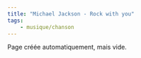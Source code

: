 ```yaml
---
title: "Michael Jackson - Rock with you"
tags:
    - musique/chanson
---
```


Page créée automatiquement, mais vide.
